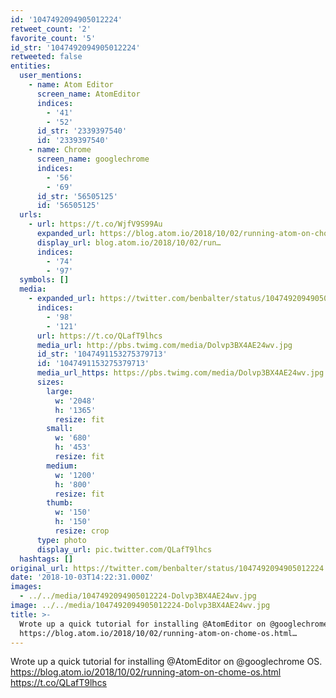 ```yaml
---
id: '1047492094905012224'
retweet_count: '2'
favorite_count: '5'
id_str: '1047492094905012224'
retweeted: false
entities:
  user_mentions:
    - name: Atom Editor
      screen_name: AtomEditor
      indices:
        - '41'
        - '52'
      id_str: '2339397540'
      id: '2339397540'
    - name: Chrome
      screen_name: googlechrome
      indices:
        - '56'
        - '69'
      id_str: '56505125'
      id: '56505125'
  urls:
    - url: https://t.co/WjfV9S99Au
      expanded_url: https://blog.atom.io/2018/10/02/running-atom-on-chome-os.html
      display_url: blog.atom.io/2018/10/02/run…
      indices:
        - '74'
        - '97'
  symbols: []
  media:
    - expanded_url: https://twitter.com/benbalter/status/1047492094905012224/photo/1
      indices:
        - '98'
        - '121'
      url: https://t.co/QLafT9lhcs
      media_url: http://pbs.twimg.com/media/Dolvp3BX4AE24wv.jpg
      id_str: '1047491153275379713'
      id: '1047491153275379713'
      media_url_https: https://pbs.twimg.com/media/Dolvp3BX4AE24wv.jpg
      sizes:
        large:
          w: '2048'
          h: '1365'
          resize: fit
        small:
          w: '680'
          h: '453'
          resize: fit
        medium:
          w: '1200'
          h: '800'
          resize: fit
        thumb:
          w: '150'
          h: '150'
          resize: crop
      type: photo
      display_url: pic.twitter.com/QLafT9lhcs
  hashtags: []
original_url: https://twitter.com/benbalter/status/1047492094905012224
date: '2018-10-03T14:22:31.000Z'
images:
  - ../../media/1047492094905012224-Dolvp3BX4AE24wv.jpg
image: ../../media/1047492094905012224-Dolvp3BX4AE24wv.jpg
title: >-
  Wrote up a quick tutorial for installing @AtomEditor on @googlechrome OS.
  https://blog.atom.io/2018/10/02/running-atom-on-chome-os.html…
---
```


Wrote up a quick tutorial for installing @AtomEditor on @googlechrome OS. https://blog.atom.io/2018/10/02/running-atom-on-chome-os.html https://t.co/QLafT9lhcs
